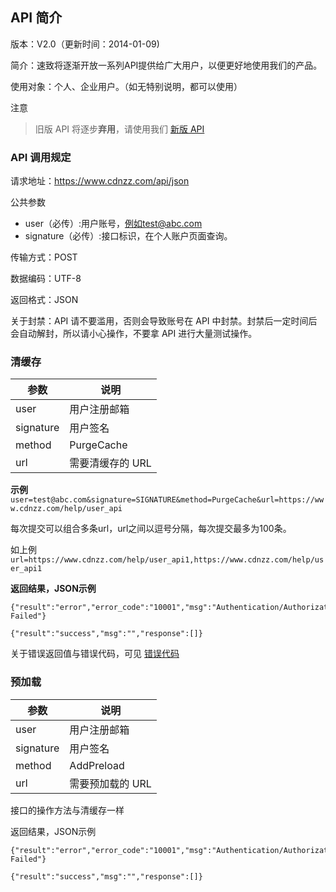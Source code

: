## API 简介


版本：V2.0（更新时间：2014-01-09)

简介：速致将逐渐开放一系列API提供给广大用户，以便更好地使用我们的产品。

使用对象：个人、企业用户。（如无特别说明，都可以使用）

注意

> 旧版 API 将逐步**弃用**，请使用我们 [新版 API](./api-v3.md)


### API 调用规定

请求地址：https://www.cdnzz.com/api/json

公共参数

- user（必传）:用户账号，例如test@abc.com
- signature（必传）:接口标识，在个人账户页面查询。

传输方式：POST

数据编码：UTF-8

返回格式：JSON

关于封禁：API 请不要滥用，否则会导致账号在 API 中封禁。封禁后一定时间后会自动解封，所以请小心操作，不要拿 API 进行大量测试操作。


### 清缓存

参数|说明
---|---
user|用户注册邮箱
signature|用户签名
method|PurgeCache
url|需要清缓存的 URL


**示例**
`user=test@abc.com&signature=SIGNATURE&method=PurgeCache&url=https://www.cdnzz.com/help/user_api`

每次提交可以组合多条url，url之间以逗号分隔，每次提交最多为100条。

如上例 `url=https://www.cdnzz.com/help/user_api1,https://www.cdnzz.com/help/user_api1`


**返回结果，JSON示例**
```
{"result":"error","error_code":"10001","msg":"Authentication/Authorization Failed"}
```

```
{"result":"success","msg":"","response":[]}
```

关于错误返回值与错误代码，可见 [错误代码]()


### 预加载

参数|说明
---|---
user|用户注册邮箱
signature|用户签名
method|AddPreload
url|需要预加载的 URL


接口的操作方法与清缓存一样

返回结果，JSON示例


```
{"result":"error","error_code":"10001","msg":"Authentication/Authorization Failed"}
```


```
{"result":"success","msg":"","response":[]}
```
